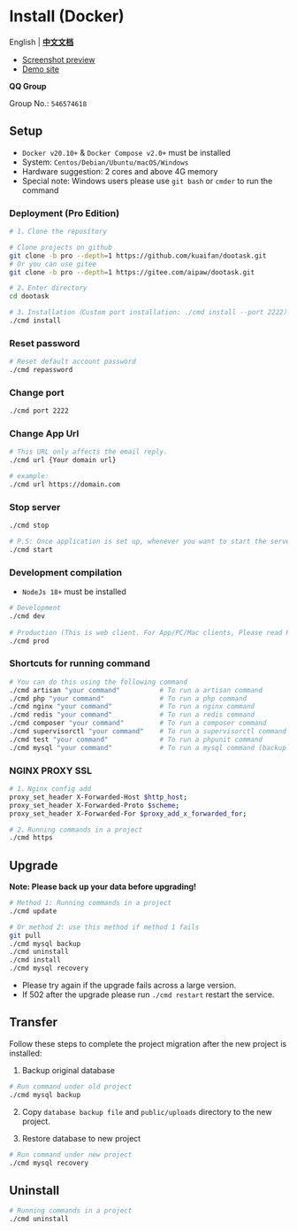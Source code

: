 # Install (Docker)

English | **[中文文档](./README_CN.md)**

- [Screenshot preview](./README_PREVIEW.md)
- [Demo site](http://www.dootask.com/)

**QQ Group**

Group No.: `546574618`

## Setup

- `Docker v20.10+` & `Docker Compose v2.0+` must be installed
- System: `Centos/Debian/Ubuntu/macOS/Windows`
- Hardware suggestion: 2 cores and above 4G memory
- Special note: Windows users please use `git bash` or `cmder` to run the command

### Deployment (Pro Edition)

```bash
# 1、Clone the repository

# Clone projects on github
git clone -b pro --depth=1 https://github.com/kuaifan/dootask.git
# Or you can use gitee
git clone -b pro --depth=1 https://gitee.com/aipaw/dootask.git

# 2、Enter directory
cd dootask

# 3、Installation（Custom port installation: ./cmd install --port 2222）
./cmd install
```

### Reset password

```bash
# Reset default account password
./cmd repassword
```

### Change port

```bash
./cmd port 2222
```

### Change App Url

```bash
# This URL only affects the email reply.
./cmd url {Your domain url}

# example:
./cmd url https://domain.com
```

### Stop server

```bash
./cmd stop

# P.S: Once application is set up, whenever you want to start the server (if it is stopped) run below command
./cmd start
```

### Development compilation

- `NodeJs 18+` must be installed

```bash
# Development
./cmd dev
   
# Production (This is web client. For App/PC/Mac clients, Please read README-CLIENT.md)
./cmd prod  
```

### Shortcuts for running command

```bash
# You can do this using the following command
./cmd artisan "your command"          # To run a artisan command
./cmd php "your command"              # To run a php command
./cmd nginx "your command"            # To run a nginx command
./cmd redis "your command"            # To run a redis command
./cmd composer "your command"         # To run a composer command
./cmd supervisorctl "your command"    # To run a supervisorctl command
./cmd test "your command"             # To run a phpunit command
./cmd mysql "your command"            # To run a mysql command (backup: Backup database, recovery: Restore database)
```

### NGINX PROXY SSL

```bash 
# 1、Nginx config add
proxy_set_header X-Forwarded-Host $http_host;
proxy_set_header X-Forwarded-Proto $scheme;
proxy_set_header X-Forwarded-For $proxy_add_x_forwarded_for;

# 2、Running commands in a project
./cmd https
```

## Upgrade

**Note: Please back up your data before upgrading!**

```bash
# Method 1: Running commands in a project
./cmd update

# Or method 2: use this method if method 1 fails
git pull
./cmd mysql backup
./cmd uninstall
./cmd install
./cmd mysql recovery
```

* Please try again if the upgrade fails across a large version.
* If 502 after the upgrade please run `./cmd restart` restart the service.

## Transfer

Follow these steps to complete the project migration after the new project is installed:

1. Backup original database

```bash
# Run command under old project
./cmd mysql backup
```

2. Copy `database backup file` and `public/uploads` directory to the new project.

3. Restore database to new project
```bash
# Run command under new project
./cmd mysql recovery
```

## Uninstall

```bash
# Running commands in a project
./cmd uninstall
```
